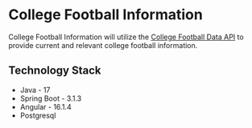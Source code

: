 # College Football Information

College Football Information will utilize the [College Football Data API](https://api.collegefootballdata.com/api/docs/?url=/api-docs.json#/)
to provide current and relevant college football information.

## Technology Stack

- Java - 17
- Spring Boot - 3.1.3
- Angular - 16.1.4
- Postgresql

